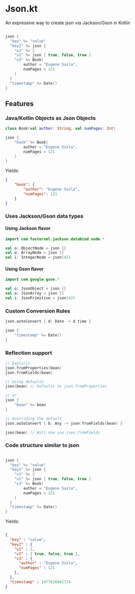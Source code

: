 # Json.kt

An expressive way to create json via Jackson/Gson in Kotlin

```kotlin

json {
  "key" %= "value"
  "key2" %= json {
    "v1" %= 2
    "v2" %= json [ true, false, true ]
    "v3" %= Book(
        author = "Eugene Susla",
        numPages = 121
    )
  }
  "timestamp" %= Date()
}

```

## Features

### Java/Kotlin Objects as Json Objects

```kotlin
class Book(val author: String, val numPages: Int)

json {
	"book" %= Book(
		author = "Eugene Susla",
		numPages = 121
	)
}

```

Yields:

```json
{
	"book": {
		"author": "Eugene Susla",
		"numPages": 121
	}
}
```

### Uses Jackson/Gson data types

#### Using Jackson flavor

```kotlin
import com.fasterxml.jackson.databind.node.*

val o: ObjectNode = json {}
val a: ArrayNode = json []
val i: IntegerNode = json(42)
```

#### Using Gson flavor

```kotlin
import com.google.gson.*

val o: JsonObject = json {}
val a: JsonArray = json []
val i: JsonPrimitive = json(42)
```

### Custom Conversion Rules

```kotlin
json.autoConvert { d: Date -> d.time }

json {
	"timestamp" %= Date()
}

```

### Reflection support

```kotlin
// Explicit
json.fromProperties(bean)
json.fromFields(bean)

// Using defaults
json(bean) // Defaults to json.fromProperties

// or
json {
	"bean" %= bean
}

// Overriding the default
json.autoConvert { b: Any -> json.fromFields(bean) }

json(bean) // Will now use json.fromFields

```

### Code structure similar to json

```kotlin

json {
  "key" %= "value"
  "key2" %= json {
    "v1" %= 2
    "v2" %= json [ true, false, true ]
    "v3" %= Book(
        author = "Eugene Susla",
        numPages = 121
    )
  }
  "timestamp" %= Date()
}

```

Yields:

```json

{
  "key" : "value",
  "key2" : {
    "v1" : 2,
    "v2" : [ true, false, true ],
    "v3" : {
      "author" : "Eugene Susla",
      "numPages" : 121
    },
  },
  "timestamp" : 1477626841724
}

```
